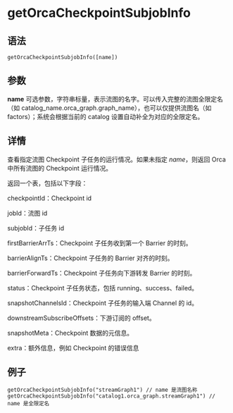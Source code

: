 # getOrcaCheckpointSubjobInfo

## 语法

`getOrcaCheckpointSubjobInfo([name])`

## 参数

**name** 可选参数，字符串标量，表示流图的名字。可以传入完整的流图全限定名（如
catalog\_name.orca\_graph.graph\_name），也可以仅提供流图名（如 factors）；系统会根据当前的 catalog
设置自动补全为对应的全限定名。

## 详情

查看指定流图 Checkpoint 子任务的运行情况。如果未指定 *name*，则返回 Orca 中所有流图的 Checkpoint 运行情况。

返回一个表，包括以下字段：

checkpointId：Checkpoint id

jobId：流图 id

subjobId：子任务 id

firstBarrierArrTs：Checkpoint 子任务收到第一个 Barrier 的时刻。

barrierAlignTs：Checkpoint 子任务的 Barrier 对齐的时刻。

barrierForwardTs：Checkpoint 子任务向下游转发 Barrier 的时刻。

status：Checkpoint 子任务状态，包括 running、success、failed。

snapshotChannelsId：Checkpoint 子任务的输入端 Channel 的 id。

downstreamSubscribeOffsets：下游订阅的 offset。

snapshotMeta：Checkpoint 数据的元信息。

extra：额外信息，例如 Checkpoint 的错误信息

## 例子

```
getOrcaCheckpointSubjobInfo("streamGraph1") // name 是流图名称
getOrcaCheckpointSubjobInfo("catalog1.orca_graph.streamGraph1") // name 是全限定名
```

